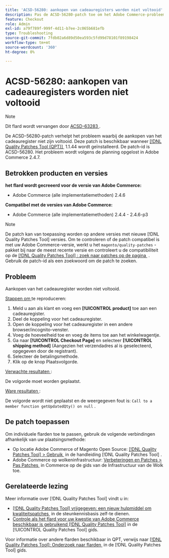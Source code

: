 ```yaml
---
title: 'ACSD-56280: aankopen van cadeauregisters worden niet voltooid'
description: Pas de ACSD-56280-patch toe om het Adobe Commerce-probleem op te lossen waarbij de aankopen van het cadeauregister niet zijn voltooid
feature: Checkout
role: Admin
exl-id: a79f789f-999f-4d11-b7ee-2c065b681efb
type: Troubleshooting
source-git-commit: 7fdb02a6d89d50ea593c5fd99d78101f89198424
workflow-type: tm+mt
source-wordcount: '360'
ht-degree: 0%

---
```


# ACSD-56280: aankopen van cadeauregisters worden niet voltooid

>[!NOTE]
>
>Dit flard wordt vervangen door [&#x200B; ACSD-63283 &#x200B;](/help/tools/quality-patches-tool/patches-available-in-qpt/v1-1-58/acsd-63283-resolving-gift-registry-email-and-order-placement-issues-in-adobe-commerce.md).

De ACSD-56280-patch verhelpt het probleem waarbij de aankopen van het cadeauregister niet zijn voltooid. Deze patch is beschikbaar wanneer [[!DNL Quality Patches Tool (QPT)] &#x200B;](https://experienceleague.adobe.com/nl/docs/commerce-operations/tools/quality-patches-tool/quality-patches-tool-to-self-serve-quality-patches) 1.1.44 wordt geïnstalleerd. De patch-id is ACSD-56280. Het probleem wordt volgens de planning opgelost in Adobe Commerce 2.4.7.

## Betrokken producten en versies

**het flard wordt gecreeerd voor de versie van Adobe Commerce:**

* Adobe Commerce (alle implementatiemethoden) 2.4.6

**Compatibel met de versies van Adobe Commerce:**

* Adobe Commerce (alle implementatiemethoden) 2.4.4 - 2.4.6-p3

>[!NOTE]
>
>De patch kan van toepassing worden op andere versies met nieuwe [!DNL Quality Patches Tool] versies. Om te controleren of de patch compatibel is met uw Adobe Commerce-versie, werkt u het `magento/quality-patches` -pakket bij naar de meest recente versie en controleert u de compatibiliteit op de [[!DNL Quality Patches Tool] : zoek naar patches op de pagina &#x200B;](https://experienceleague.adobe.com/tools/commerce-quality-patches/index.html?lang=nl-NL) . Gebruik de patch-id als een zoekwoord om de patch te zoeken.

## Probleem

Aankopen van het cadeauregister worden niet voltooid.

<u> Stappen om </u> te reproduceren:

1. Meld u aan als klant en voeg een **[!UICONTROL product]** toe aan een cadeauregister.
1. Deel de koppeling voor het cadeauregister.
1. Open de koppeling voor het cadeauregister in een andere browser/incognito-venster.
1. Voeg de hoeveelheid toe en voeg de items toe aan het winkelwagentje.
1. Ga naar **[!UICONTROL Checkout Page]** en selecteer **[!UICONTROL shipping method]** (Aangezien het verzendadres al is geselecteerd, opgegeven door de registrant).
1. Selecteer de betalingsmethode.
1. Klik op de knop Plaatsvolgorde.

<u> Verwachte resultaten </u>:

De volgorde moet worden geplaatst.

<u> Ware resultaten </u>:

De volgorde wordt niet geplaatst en de weergegeven fout is: `Call to a member function getUpdatedQty() on null` .

## De patch toepassen

Om individuele flarden toe te passen, gebruik de volgende verbindingen afhankelijk van uw plaatsingsmethode:

* Op locatie Adobe Commerce of Magento Open Source: [[!DNL Quality Patches Tool] > Gebruik &#x200B;](/help/tools/quality-patches-tool/usage.md) in de handleiding [!DNL Quality Patches Tool] .
* Adobe Commerce op wolkeninfrastructuur: [&#x200B; Verbeteringen en Patches > Pas Patches &#x200B;](https://experienceleague.adobe.com/docs/commerce-cloud-service/user-guide/develop/upgrade/apply-patches.html?lang=nl-NL) in Commerce op de gids van de Infrastructuur van de Wolk toe.

## Gerelateerde lezing

Meer informatie over [!DNL Quality Patches Tool] vindt u in:

* [[!DNL Quality Patches Tool]  vrijgegeven: een nieuw hulpmiddel om kwaliteitspatches &#x200B;](https://experienceleague.adobe.com/nl/docs/commerce-operations/tools/quality-patches-tool/quality-patches-tool-to-self-serve-quality-patches) in de steunkennisbasis zelf-te dienen.
* [&#x200B; Controle als het flard voor uw kwestie van Adobe Commerce beschikbaar is gebruikend  [!DNL Quality Patches Tool]](/help/tools/quality-patches-tool/patches-available-in-qpt/check-patch-for-magento-issue-with-magento-quality-patches.md) in de [!UICONTROL Quality Patches Tool] gids.


Voor informatie over andere flarden beschikbaar in QPT, verwijs naar [[!DNL Quality Patches Tool]: Onderzoek naar flarden &#x200B;](https://experienceleague.adobe.com/tools/commerce-quality-patches/index.html?lang=nl-NL) in de [!DNL Quality Patches Tool] gids.
